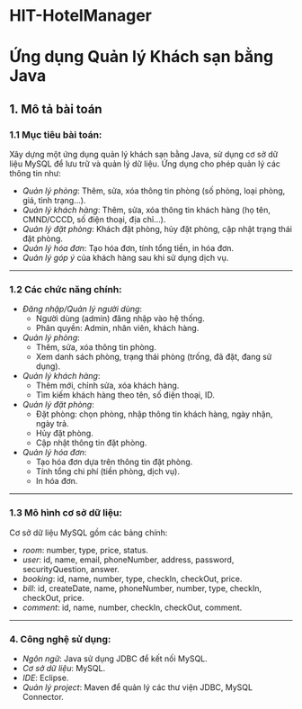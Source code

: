 # HIT-HotelManager

# Ứng dụng Quản lý Khách sạn bằng Java

## 1. Mô tả bài toán

### 1.1 Mục tiêu bài toán:

Xây dựng một ứng dụng quản lý khách sạn bằng Java, sử dụng cơ sở dữ liệu MySQL để lưu trữ và quản lý dữ liệu. Ứng dụng cho phép quản lý các thông tin như:

- _Quản lý phòng_: Thêm, sửa, xóa thông tin phòng (số phòng, loại phòng, giá, tình trạng...).
- _Quản lý khách hàng_: Thêm, sửa, xóa thông tin khách hàng (họ tên, CMND/CCCD, số điện thoại, địa chỉ…).
- _Quản lý đặt phòng_: Khách đặt phòng, hủy đặt phòng, cập nhật trạng thái đặt phòng.
- _Quản lý hóa đơn_: Tạo hóa đơn, tính tổng tiền, in hóa đơn.
- _Quản lý góp ý_ của khách hàng sau khi sử dụng dịch vụ.

---

### 1.2 Các chức năng chính:

- _Đăng nhập/Quản lý người dùng_:
  - Người dùng (admin) đăng nhập vào hệ thống.
  - Phân quyền: Admin, nhân viên, khách hàng.
- _Quản lý phòng_:
  - Thêm, sửa, xóa thông tin phòng.
  - Xem danh sách phòng, trạng thái phòng (trống, đã đặt, đang sử dụng).
- _Quản lý khách hàng_:
  - Thêm mới, chỉnh sửa, xóa khách hàng.
  - Tìm kiếm khách hàng theo tên, số điện thoại, ID.
- _Quản lý đặt phòng_:
  - Đặt phòng: chọn phòng, nhập thông tin khách hàng, ngày nhận, ngày trả.
  - Hủy đặt phòng.
  - Cập nhật thông tin đặt phòng.
- _Quản lý hóa đơn_:
  - Tạo hóa đơn dựa trên thông tin đặt phòng.
  - Tính tổng chi phí (tiền phòng, dịch vụ).
  - In hóa đơn.

---

### 1.3 Mô hình cơ sở dữ liệu:

Cơ sở dữ liệu MySQL gồm các bảng chính:

- _room_: number, type, price, status.
- _user_: id, name, email, phoneNumber, address, password, securityQuestion, answer.
- _booking_: id, name, number, type, checkIn, checkOut, price.
- _bill_: id, createDate, name, phoneNumber, number, type, checkIn, checkOut, price.
- _comment_: id, name, number, checkIn, checkOut, comment.

---

### 4. Công nghệ sử dụng:

- _Ngôn ngữ_: Java sử dụng JDBC để kết nối MySQL.
- _Cơ sở dữ liệu_: MySQL.
- _IDE_: Eclipse.
- _Quản lý project_: Maven để quản lý các thư viện JDBC, MySQL Connector.
